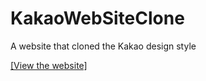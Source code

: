 # KakaoWebSiteClone

A website that cloned the Kakao design style  

[[View the website]](https://i1lness.github.io/KakaoWebSiteClone/)
